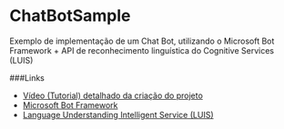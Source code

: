 # ChatBotSample
Exemplo de implementação de um Chat Bot, utilizando o Microsoft Bot Framework + API de reconhecimento linguística do Cognitive Services (LUIS)

###Links
* [Vídeo (Tutorial) detalhado da criação do projeto](https://www.youtube.com/watch?v=L-0vBW6dVSY)
* [Microsoft Bot Framework](https://dev.botframework.com)
* [Language Understanding Intelligent Service (LUIS)](https://www.luis.ai)
